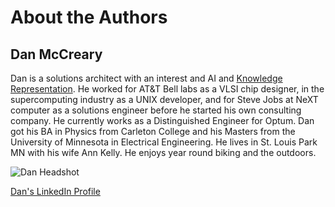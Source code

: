 # About the Authors

## Dan McCreary

Dan is a solutions architect with an interest and AI and [Knowledge Representation](../glossary.md#knowledge-representation).  He worked for AT&T Bell labs as a VLSI chip designer, in the supercomputing industry as a UNIX developer, and for Steve Jobs at NeXT computer as a solutions engineer before he started his own consulting company.  He currently works as a Distinguished Engineer for Optum.  Dan got his BA in Physics from Carleton College and his Masters from the University of Minnesota in Electrical Engineering.  He lives in St. Louis Park MN with his wife Ann Kelly.  He enjoys year round biking and the outdoors.

![Dan Headshot](../img/dan-headshot.jpg)

[Dan's LinkedIn Profile](https://www.linkedin.com/in/danmccreary/)
